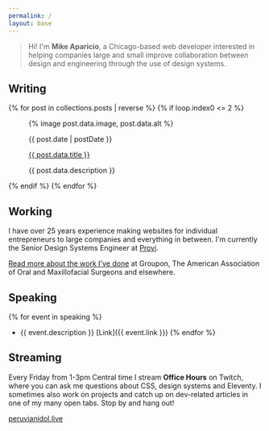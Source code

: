 ```yaml
---
permalink: /
layout: base
---
```


> Hi! I'm **Mike Aparicio**, a Chicago-based web developer interested in helping companies large and small improve collaboration between design and engineering through the use of design systems.

## Writing

{% for post in collections.posts | reverse %}
  {% if loop.index0 <= 2 %}
<figure>
  {% image post.data.image, post.data.alt %}
  <figcaption>
  <p>{{ post.date | postDate }}</p>
  <p><a href="{{ post.url }}">{{ post.data.title }}</a></p>
  <p>{{ post.data.description }}</p>
  </figcaption>
</figure>
  {% endif %}
{% endfor %}

## Working

I have over 25 years experience making websites for individual entrepreneurs to large companies and everything in between. I'm currently the Senior Design Systems Engineer at [Provi](https://provi.com).

[Read more about the work I've done](/work/) at Groupon, The American Association of Oral and Maxillofacial Surgeons and elsewhere.

## Speaking

{% for event in speaking %}
- {{ event.description }} [Link]({{ event.link }})
{% endfor %}

## Streaming

Every Friday from 1-3pm Central time I stream **Office Hours** on Twitch, where you can ask me questions about CSS, design systems and Eleventy. I sometimes also work on projects and catch up on dev-related articles in one of my many open tabs. Stop by and hang out!

[peruvianidol.live](https://peruvianidol.live)